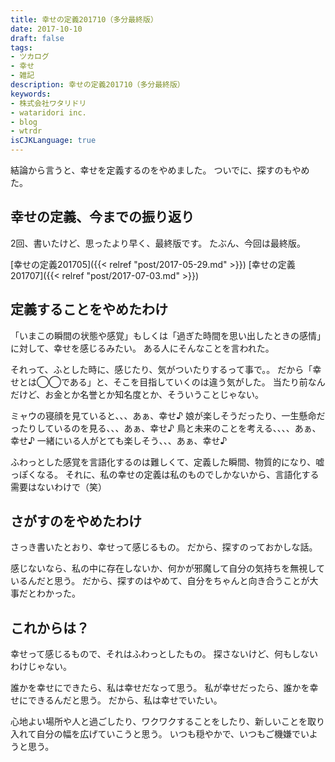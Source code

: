 ```yaml
---
title: 幸せの定義201710（多分最終版）
date: 2017-10-10
draft: false
tags:
- ツカログ
- 幸せ
- 雑記
description: 幸せの定義201710（多分最終版）
keywords:
- 株式会社ワタリドリ
- wataridori inc.
- blog
- wtrdr
isCJKLanguage: true
---
```

結論から言うと、幸せを定義するのをやめました。
ついでに、探すのもやめた。


## 幸せの定義、今までの振り返り
2回、書いたけど、思ったより早く、最終版です。
たぶん、今回は最終版。

[幸せの定義201705]({{< relref "post/2017-05-29.md" >}})
[幸せの定義201707]({{< relref "post/2017-07-03.md" >}})

## 定義することをやめたわけ
「いまこの瞬間の状態や感覚」もしくは「過ぎた時間を思い出したときの感情」に対して、幸せを感じるみたい。
ある人にそんなことを言われた。

それって、ふとした時に、感じたり、気がついたりするって事で。。
だから「幸せとは◯◯である」と、そこを目指していくのは違う気がした。
当たり前なんだけど、お金とか名誉とか知名度とか、そういうことじゃない。

ミャウの寝顔を見ていると、、、あぁ、幸せ♪
娘が楽しそうだったり、一生懸命だったりしているのを見る、、、あぁ、幸せ♪
鳥と未来のことを考える、、、、あぁ、幸せ♪
一緒にいる人がとても楽しそう、、、あぁ、幸せ♪

ふわっとした感覚を言語化するのは難しくて、定義した瞬間、物質的になり、嘘っぽくなる。
それに、私の幸せの定義は私のものでしかないから、言語化する需要はないわけで（笑）


## さがすのをやめたわけ
さっき書いたとおり、幸せって感じるもの。
だから、探すのっておかしな話。

感じないなら、私の中に存在しないか、何かが邪魔して自分の気持ちを無視しているんだと思う。
だから、探すのはやめて、自分をちゃんと向き合うことが大事だとわかった。


## これからは？
幸せって感じるもので、それはふわっとしたもの。
探さないけど、何もしないわけじゃない。

誰かを幸せにできたら、私は幸せだなって思う。
私が幸せだったら、誰かを幸せにできるんだと思う。
だから、私は幸せでいたい。

心地よい場所や人と過ごしたり、ワクワクすることをしたり、新しいことを取り入れて自分の幅を広げていこうと思う。
いつも穏やかで、いつもご機嫌でいようと思う。

